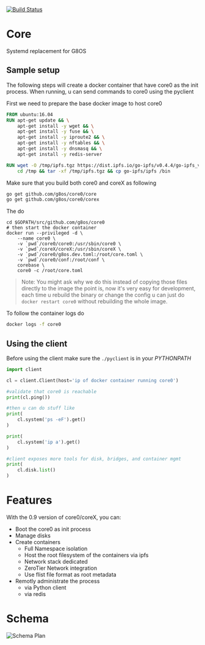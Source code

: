 
[![Build Status](https://travis-ci.org/g8os/core.svg?branch=master)](https://travis-ci.org/g8os/core)

# Core 

Systemd replacement for G8OS

## Sample setup
The following steps will create a docker container that have core0 as the init process. When running,
u can send commands to core0 using the pyclient

First we need to prepare the base docker image to host core0
```dockerfile
FROM ubuntu:16.04
RUN apt-get update && \
    apt-get install -y wget && \
    apt-get install -y fuse && \
    apt-get install -y iproute2 && \
    apt-get install -y nftables && \
    apt-get install -y dnsmasq && \
    apt-get install -y redis-server

RUN wget -O /tmp/ipfs.tgz https://dist.ipfs.io/go-ipfs/v0.4.4/go-ipfs_v0.4.4_linux-amd64.tar.gz && \
    cd /tmp && tar -xf /tmp/ipfs.tgz && cp go-ipfs/ipfs /bin
```

Make sure that you build both core0 and coreX as following
```bash
go get github.com/g8os/core0/core
go get github.com/g8os/core0/corex
```

The do 
```
cd $GOPATH/src/github.com/g8os/core0
# then start the docker container
docker run --privileged -d \
    --name core0 \
    -v `pwd`/core0/core0:/usr/sbin/core0 \
    -v `pwd`/coreX/coreX:/usr/sbin/coreX \
    -v `pwd`/core0/g8os.dev.toml:/root/core.toml \
    -v `pwd`/core0/conf:/root/conf \
    corebase \
    core0 -c /root/core.toml
```

> Note: You might ask why we do this instead of copying those files directly to the image
> the point is, now it's very easy for development, each time u rebuild the binary or change the config
> u can just do `docker restart core0` without rebuilding the whole image.

To follow the container logs do
```bash
docker logs -f core0
```

## Using the client
Before using the client make sure the `./pyclient` is in your *PYTHONPATH*

```python
import client

cl = client.Client(host='ip of docker container running core0')

#validate that core0 is reachable
print(cl.ping())

#then u can do stuff like
print(
    cl.system('ps -eF').get()
)

print(
    cl.system('ip a').get()
)

#client exposes more tools for disk, bridges, and container mgmt
print(
    cl.disk.list()
)
```

# Features
With the 0.9 version of core0/coreX, you can:
- Boot the core0 as init process
- Manage disks
- Create containers
  - Full Namespace isolation
  - Host the root filesystem of the containers via ipfs
  - Network stack dedicated
  - ZeroTier Network integration
  - Use flist file format as root metadata
- Remotly administrate the process
  - via Python client
  - via redis


# Schema
![Schema Plan](/specs/schema.png)
